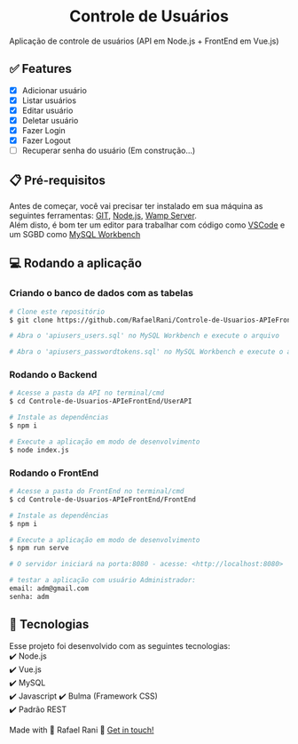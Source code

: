 <h1 align="center">Controle de Usuários</h1>
Aplicação de controle de usuários (API em Node.js + FrontEnd em Vue.js)

## :white_check_mark: Features

- [X] Adicionar usuário
- [X] Listar usuários
- [X] Editar usuário
- [X] Deletar usuário
- [X] Fazer Login
- [X] Fazer Logout
- [ ] Recuperar senha do usuário (Em construção...)

## :clipboard: Pré-requisitos

Antes de começar, você vai precisar ter instalado em sua máquina as seguintes ferramentas:
[GIT](https://git-scm.com/), [Node.js](https://nodejs.org/en/), [Wamp Server](https://sourceforge.net/projects/wampserver/).  
Além disto, é bom ter um editor para trabalhar com código como [VSCode](https://code.visualstudio.com/) e um SGBD como [MySQL Workbench](https://dev.mysql.com/downloads/workbench/)

## :computer: Rodando a aplicação

### Criando o banco de dados com as tabelas

```bash
# Clone este repositório
$ git clone https://github.com/RafaelRani/Controle-de-Usuarios-APIeFrontEnd.git

# Abra o 'apiusers_users.sql' no MySQL Workbench e execute o arquivo

# Abra o 'apiusers_passwordtokens.sql' no MySQL Workbench e execute o arquivo
```

### Rodando o Backend

```bash
# Acesse a pasta da API no terminal/cmd
$ cd Controle-de-Usuarios-APIeFrontEnd/UserAPI

# Instale as dependências
$ npm i

# Execute a aplicação em modo de desenvolvimento
$ node index.js
```

### Rodando o FrontEnd

```bash
# Acesse a pasta do FrontEnd no terminal/cmd
$ cd Controle-de-Usuarios-APIeFrontEnd/FrontEnd

# Instale as dependências
$ npm i

# Execute a aplicação em modo de desenvolvimento
$ npm run serve

# O servidor iniciará na porta:8080 - acesse: <http://localhost:8080>

# testar a aplicação com usuário Administrador:  
email: adm@gmail.com  
senha: adm
```

## :rocket: Tecnologias

Esse projeto foi desenvolvido com as seguintes tecnologias:  
:heavy_check_mark: Node.js  
:heavy_check_mark: Vue.js  
:heavy_check_mark: MySQL  
:heavy_check_mark: Javascript
:heavy_check_mark: Bulma (Framework CSS)  
:heavy_check_mark: Padrão REST
  
Made with :purple_heart: Rafael Rani :wave: [Get in touch!](https://www.linkedin.com/in/rafaelrani/)
